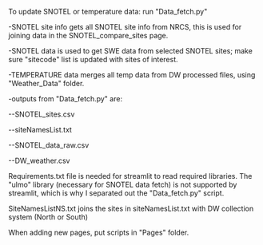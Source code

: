 To update SNOTEL or temperature data: run "Data_fetch.py"

-SNOTEL site info gets all SNOTEL site info from NRCS, this is used for joining data in the SNOTEL_compare_sites page.

-SNOTEL data is used to get SWE data from selected SNOTEL sites; make sure "sitecode" list is updated with sites of interest. 

-TEMPERATURE data merges all temp data from DW processed files, using "Weather_Data" folder.

-outputs from "Data_fetch.py" are:

--SNOTEL_sites.csv

--siteNamesList.txt

--SNOTEL_data_raw.csv

--DW_weather.csv

Requirements.txt file is needed for streamlit to read required libraries. The "ulmo" library (necessary for SNOTEL data fetch) is not supported by streamlit, which is why I separated out the "Data_fetch.py" script. 

SiteNamesListNS.txt joins the sites in siteNamesList.txt with DW collection system (North or South)

When adding new pages, put scripts in "Pages" folder. 
